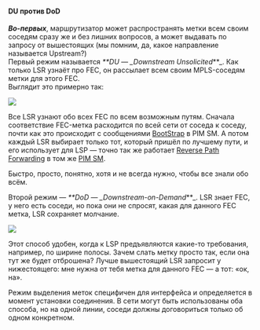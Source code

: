 #### DU против DoD

_**Во-первых**_, маршрутизатор может распространять метки всем своим соседям сразу же и без лишних вопросов, а может выдавать по запросу от вышестоящих \(мы помним, да, какое направление называется Upstream?\)  
Первый режим называется _\*\*DU — \_Downstream Unsolicited_\*\*\_. Как только LSR узнаёт про FEC, он рассылает всем своим MPLS-соседям метки для этого FEC.  
Выглядит это примерно так:

![](https://img-fotki.yandex.ru/get/16110/83739833.48/0_10098a_66cd2b8f_orig.png)

Все LSR узнают обо всех FEC по всем возможным путям. Сначала соответствие FEC-метка расходится по всей сети от соседа к соседу, почти как это происходит с сообщениями [BootStrap](http://lookmeup.linkmeup.ru/#term302) в PIM SM. А потом каждый LSR выбирает только тот, который пришёл по лучшему пути, и его использует для LSP — точно так же работает [Reverse Path Forwarding](http://lookmeup.linkmeup.ru/#term332) в том же [PIM SM](https://linkmeup.ru/blog/129.html#PIM-SM).

Быстро, просто, понятно, хотя и не всегда нужно, чтобы все знали обо всём.

Второй режим — _\*\*DoD — \_Downstream-on-Demand_\*\*\_. LSR знает FEC, у него есть соседи, но пока они не спросят, какая для данного FEC метка, LSR сохраняет молчание.

![](https://github.com/eucariot/SDSM/tree/7b345502febe9fd2568a2f2a3ba95b9749b5840f/habrastorage.org/files/b56/523/10c/b5652310c50f4238938f1bda1e8e7206.gif)

Этот способ удобен, когда к LSP предъявляются какие-то требования, например, по ширине полосы. Зачем слать метку просто так, если она тут же будет отброшена? Лучше вышестоящий LSR запросит у нижестоящего: мне нужна от тебя метка для данного FEC — а тот: «ок, на».

Режим выделения меток специфичен для интерфейса и определяется в момент установки соединения. В сети могут быть использованы оба способа, но на одной линии, соседи должны договориться только об одном конкретном.
